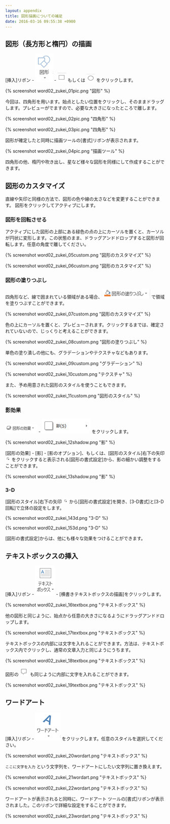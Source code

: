 ```yaml
---
layout: appendix
title: 図形描画についての補足
date: 2016-03-16 09:55:38 +0900
---
```



図形（長方形と楕円）の描画
--------------------------

[挿入]リボン - ![図形](pic/word_figure.png) - ![四角形](pic/word_square.png) もしくは ![楕円](pic/word_oval.png) をクリックします。

{% screenshot word02_zukei_01pic.png "図形" %}

今回は、四角形を用います。始点としたい位置をクリックし、そのままドラッグします。プレビューがでますので、必要な大きさになったところで離します。

{% screenshot word02_zukei_02pic.png "四角形" %}

{% screenshot word02_zukei_03pic.png "四角形" %}

図形が確定したと同時に描画ツールの[書式]リボンが表示されます。

{% screenshot word02_zukei_04pic.png "描画ツール" %}

四角形の他、楕円や吹き出し、星など様々な図形を同様にして作成することができます。


図形のカスタマイズ
------------------

直線や矢印と同様の方法で、図形の色や線の太さなどを変更することができます。
図形をクリックしてアクティブにします。

### 図形を回転させる

アクティブにした図形の上部にある緑色の点の上にカーソルを置くと、カーソルが円状に変形します。この状態のまま、ドラッグアンドドロップすると図形が回転します。任意の角度で離してください。

{% screenshot word02_zukei_05custom.png "図形のカスタマイズ" %}

{% screenshot word02_zukei_06custom.png "図形のカスタマイズ" %}

### 図形の塗りつぶし

四角形など、線で囲まれている領域がある場合、![図形の塗りつぶし](pic/word_paint.png) で領域を塗りつぶすことができます。

{% screenshot word02_zukei_07custom.png "図形のカスタマイズ" %}

色の上にカーソルを置くと、プレビューされます。クリックするまでは、確定されていないので、じっくりと考えることができます。

{% screenshot word02_zukei_08custom.png "図形の塗りつぶし" %}

単色の塗り潰しの他にも、グラデーションやテクスチャなどもあります。

{% screenshot word02_zukei_09custom.png "グラデーション" %}

{% screenshot word02_zukei_10custom.png "テクスチャ" %}

また、予め用意された図形のスタイルを使うこともできます。

{% screenshot word02_zukei_11custom.png "図形のスタイル" %}

### 影効果

![図形の効果](pic/word_figure_effect.png) - ![影](pic/word_shadow.png) をクリックします。

{% screenshot word02_zukei_12shadow.png "影" %}

[図形の効果] - [影] - [影のオプション]、もしくは、[図形のスタイル]右下の矢印 ![](pic/word_details.png) をクリックすると表示される[図形の書式設定]から、影の細かい調整をすることができます。

{% screenshot word02_zukei_13shadow.png "影" %}

### 3-D

[図形のスタイル]右下の矢印 ![](pic/word_details.png) から[図形の書式設定]を開き、[3-D書式]と[3-D 回転]で立体の設定をします。

{% screenshot word02_zukei_143d.png "3-D" %}

{% screenshot word02_zukei_153d.png "3-D" %}

[図形の書式設定]からは、他にも様々な効果をつけることができます。


テキストボックスの挿入
----------------------

[挿入]リボン - ![テキストボックス](pic/word_textbox.png) - [横書きテキストボックスの描画]をクリックします。

{% screenshot word02_zukei_16textbox.png "テキストボックス" %}

他の図形と同じように、始点から任意の大きさになるようにドラッグアンドドロップします。

{% screenshot word02_zukei_17textbox.png "テキストボックス" %}

テキストボックスの内部には文字を入れることができます。方法は、テキストボックス内でクリックし、通常の文章入力と同じようにうちます。

{% screenshot word02_zukei_18textbox.png "テキストボックス" %}

図形の ![吹き出し](pic/word_hukidasi.png) も同じように内部に文字を入れることができます。

{% screenshot word02_zukei_19textbox.png "テキストボックス" %}


ワードアート
------------

[挿入]リボン - ![ワードアート](pic/word_wordart.png) をクリックします。任意のスタイルを選択してください。

{% screenshot word02_zukei_20wordart.png "テキストボックス" %}

`ここに文字を入力` という文字列を、ワードアートにしたい文字列に置き換えます。

{% screenshot word02_zukei_21wordart.png "テキストボックス" %}

{% screenshot word02_zukei_22wordart.png "テキストボックス" %}

ワードアートが表示されると同時に、ワードアート
ツールの[書式]リボンが表示されました。このリボンで詳細な設定をすることができます。

{% screenshot word02_zukei_23wordart.png "テキストボックス" %}

